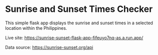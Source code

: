 # Sunrise and Sunset Times Checker 
This simple flask app displays the sunrise and sunset times in a selected location within the Philippines.

Live site: https://sunrise-sunset-flask-app-fifeuyo7nq-as.a.run.app/ 

Data source: https://sunrise-sunset.org/api
